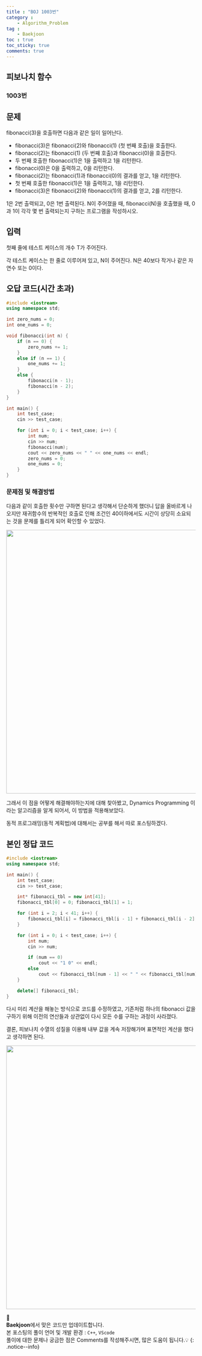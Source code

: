 ```yaml
---
title : "BOJ 1003번"
category :
    - Algorithm_Problem
tag :
    - Baekjoon
toc : true
toc_sticky: true
comments: true
---
```


## 피보나치 함수
### 1003번  

문제  
---  
fibonacci(3)을 호출하면 다음과 같은 일이 일어난다.  

- fibonacci(3)은 fibonacci(2)와 fibonacci(1) (첫 번째 호출)을 호출한다.  
- fibonacci(2)는 fibonacci(1) (두 번째 호출)과 fibonacci(0)을 호출한다.  
- 두 번째 호출한 fibonacci(1)은 1을 출력하고 1을 리턴한다.  
- fibonacci(0)은 0을 출력하고, 0을 리턴한다.  
- fibonacci(2)는 fibonacci(1)과 fibonacci(0)의 결과를 얻고, 1을 리턴한다.  
- 첫 번째 호출한 fibonacci(1)은 1을 출력하고, 1을 리턴한다.  
- fibonacci(3)은 fibonacci(2)와 fibonacci(1)의 결과를 얻고, 2를 리턴한다.  

1은 2번 출력되고, 0은 1번 출력된다. N이 주어졌을 때, fibonacci(N)을 호출했을 때, 0과 1이 각각 몇 번 출력되는지 구하는 프로그램을 작성하시오.    

입력  
---  
첫째 줄에 테스트 케이스의 개수 T가 주어진다.

각 테스트 케이스는 한 줄로 이루어져 있고, N이 주어진다. N은 40보다 작거나 같은 자연수 또는 0이다.

오답 코드(시간 초과)
---
```c++
#include <iostream>
using namespace std;

int zero_nums = 0;
int one_nums = 0;

void fibonacci(int n) {
	if (n == 0) {
		zero_nums += 1;
	}
	else if (n == 1) {
		one_nums += 1;
	}
	else {
		fibonacci(n - 1);
		fibonacci(n - 2);
	}
}

int main() {
	int test_case;
	cin >> test_case;

	for (int i = 0; i < test_case; i++) {
		int num;
		cin >> num;
		fibonacci(num);
		cout << zero_nums << " " << one_nums << endl;
		zero_nums = 0;
		one_nums = 0;
	}
}
```
### 문제점 및 해결방법
다음과 같이 호출한 횟수만 구하면 된다고 생각해서 단순하게 했더니 답을 올바르게 나오지만 재귀함수의 반복적인 호출로 인해 조건인 40이하에서도 시간이 상당히 소요되는 것을 문제를 틀리게 되어 확인할 수 있었다.

<p align="center"><img src="https://user-images.githubusercontent.com/72693388/127741501-7f00fbf5-c644-424c-b1a2-1b8089669eba.png" width = "700" ></p>

그래서 이 점을 어떻게 해결해야하는지에 대해 찾아봤고, Dynamics Programming 이라는 알고리즘을 알게 되어서, 이 방법을 적용해보았다.

동적 프로그래밍(동적 계획법)에 대해서는 공부를 해서 따로 포스팅하겠다.

본인 정답 코드  
---  
```c++
#include <iostream>
using namespace std;

int main() {
	int test_case;
	cin >> test_case;

	int* fibonacci_tbl = new int[41];
	fibonacci_tbl[0] = 0; fibonacci_tbl[1] = 1;

	for (int i = 2; i < 41; i++) {
		fibonacci_tbl[i] = fibonacci_tbl[i - 1] + fibonacci_tbl[i - 2];
	}

	for (int i = 0; i < test_case; i++) {
		int num;
		cin >> num;

		if (num == 0)
			cout << "1 0" << endl;
		else
			cout << fibonacci_tbl[num - 1] << " " << fibonacci_tbl[num] << endl;
	}

	delete[] fibonacci_tbl;
}
```

다시 미리 계산을 해놓는 방식으로 코드를 수정하였고, 기존처럼 하나의 fibonacci 값을 구하기 위해 이전의 연산들과 상관없이 다시 모든 수를 구하는 과정이 사라졌다.

결론, 피보나치 수열의 성질을 이용해 내부 값을 계속 저장해가며 표면적인 계산을 했다고 생각하면 된다.

<p align="center"><img src="https://user-images.githubusercontent.com/72693388/127742607-0c4b4877-76d4-4ce7-afed-3e4a26a314bc.png" width = "700" ></p>

📣<br>
**Baekjoon**에서 맞은 코드만 업데이트합니다.<br>
본 포스팅의 풀이 언어 및 개발 환경 : `C++`, `VScode`  
풀이에 대한 문제나 궁금한 점은 Comments를 작성해주시면, 많은 도움이 됩니다.💡
{: .notice--info}